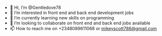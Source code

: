 - 👋 Hi, I’m @Gentledove78
- 👀 I’m interested in front end and back end development jobs
- 🌱 I’m currently learning new skills on programming 
- 💞️ I’m looking to collaborate on front end and back end jobs available 
- 📫 How to reach me on +2348089611068 or mikeyscott786@gmail.com

<!---
Gentledove78/Gentledove78 is a ✨ special ✨ repository because its `README.md` (this file) appears on your GitHub profile.
You can click the Preview link to take a look at your changes.
--->

